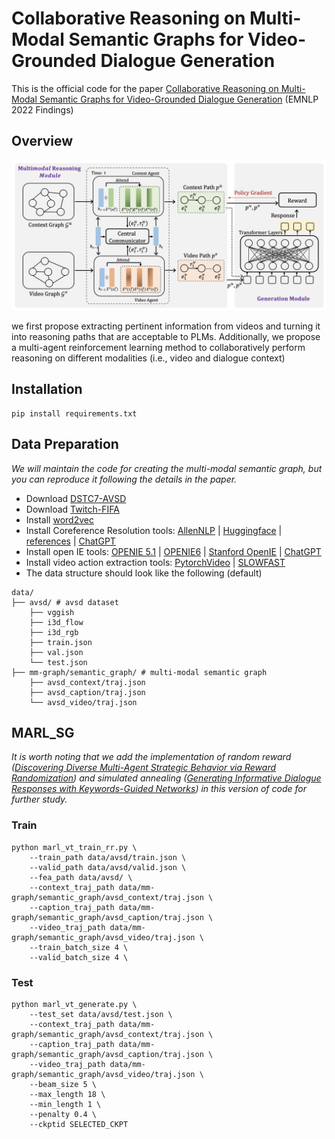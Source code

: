 # Collaborative Reasoning on Multi-Modal Semantic Graphs for Video-Grounded Dialogue Generation

This is the official code for the paper [Collaborative Reasoning on Multi-Modal Semantic Graphs for Video-Grounded Dialogue Generation](https://arxiv.org/abs/2210.12460) (EMNLP 2022 Findings)

## Overview

![model](image/README/model.png)

we first propose extracting pertinent information from videos and turning it into reasoning paths that are acceptable to PLMs. Additionally, we propose a multi-agent reinforcement learning method to collaboratively perform reasoning on different modalities (i.e., video and dialogue context)

## Installation

```
pip install requirements.txt
```

## Data Preparation

*We will maintain the code for creating the multi-modal semantic graph, but you can reproduce it following the details in the paper.*

- Download [DSTC7-AVSD](https://github.com/hudaAlamri/DSTC7-Audio-Visual-Scene-Aware-Dialog-AVSD-Challenge)
- Download [Twitch-FIFA](https://github.com/ramakanth-pasunuru/video-dialogue)
- Install [word2vec](https://code.google.com/archive/p/word2vec/)
- Install Coreference Resolution tools: [AllenNLP](https://github.com/allenai/allennlp-models) | [Huggingface](https://github.com/huggingface/neuralcoref) | [references](https://github.com/NeuroSYS-pl/coreference-resolution) | [ChatGPT](https://chat.openai.com/)
- Install open IE tools: [OPENIE 5.1](https://github.com/dair-iitd/OpenIE-standalone) | [OPENIE6](https://github.com/dair-iitd/openie6) | [Stanford OpenIE](https://nlp.stanford.edu/software/openie.html) | [ChatGPT](https://chat.openai.com/)
- Install video action extraction tools: [PytorchVideo](https://pytorchvideo.org/) | [SLOWFAST](https://github.com/facebookresearch/SlowFast)
- The data structure should look like the following (default)

```
data/
├── avsd/ # avsd dataset
    ├── vggish
    ├── i3d_flow
    ├── i3d_rgb
    ├── train.json
    ├── val.json
    └── test.json
├── mm-graph/semantic_graph/ # multi-modal semantic graph
    ├── avsd_context/traj.json
    ├── avsd_caption/traj.json
    └── avsd_video/traj.json

```

## MARL_SG

*It is worth noting that we add the implementation of random reward ([Discovering Diverse Multi-Agent Strategic Behavior via Reward Randomization](https://arxiv.org/abs/2103.04564)) and simulated annealing ([Generating Informative Dialogue Responses with Keywords-Guided Networks](https://arxiv.org/abs/2007.01652)) in this version of code for further study.*

### Train

```
python marl_vt_train_rr.py \
	--train_path data/avsd/train.json \
	--valid_path data/avsd/valid.json \
	--fea_path data/avsd/ \
	--context_traj_path data/mm-graph/semantic_graph/avsd_context/traj.json \
	--caption_traj_path data/mm-graph/semantic_graph/avsd_caption/traj.json \
	--video_traj_path data/mm-graph/semantic_graph/avsd_video/traj.json \
	--train_batch_size 4 \
	--valid_batch_size 4 \
```

### Test

```
python marl_vt_generate.py \
	--test_set data/avsd/test.json \
	--context_traj_path data/mm-graph/semantic_graph/avsd_context/traj.json \
	--caption_traj_path data/mm-graph/semantic_graph/avsd_caption/traj.json \
	--video_traj_path data/mm-graph/semantic_graph/avsd_video/traj.json \
	--beam_size 5 \
	--max_length 18 \
	--min_length 1 \
	--penalty 0.4 \
	--ckptid SELECTED_CKPT
```
